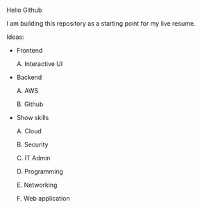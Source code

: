 Hello Github

I am building this repository as a starting point for my live resume.

Ideas:

- Frontend

	A. Interactive UI

- Backend

	A. AWS

	B. Github

- Show skills

	A. Cloud

	B. Security

	C. IT Admin

	D. Programming

	E. Networking

	F. Web application


